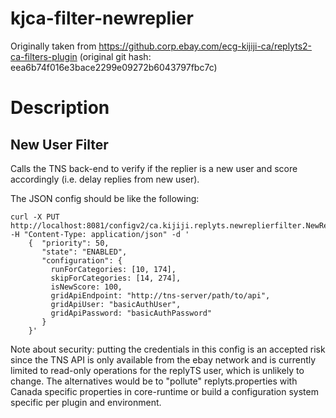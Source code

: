 # kjca-filter-newreplier

Originally taken from https://github.corp.ebay.com/ecg-kijiji-ca/replyts2-ca-filters-plugin
(original git hash: eea6b74f016e3bace2299e09272b6043797fbc7c)

# Description

## New User Filter

Calls the TNS back-end to verify if the replier is a new user and score accordingly
(i.e. delay replies from new user).

The JSON config should be like the following:

```
curl -X PUT http://localhost:8081/configv2/ca.kijiji.replyts.newreplierfilter.NewReplierFilterFactory/Default -H "Content-Type: application/json" -d '
    {  "priority": 50, 
       "state": "ENABLED", 
       "configuration": {
         runForCategories: [10, 174],
         skipForCategories: [14, 274],
         isNewScore: 100,
         gridApiEndpoint: "http://tns-server/path/to/api",
         gridApiUser: "basicAuthUser",
         gridApiPassword: "basicAuthPassword"
       }
    }'    
```

Note about security: putting the credentials in this config is an accepted risk since the TNS API is only available from
the ebay network and is currently limited to read-only operations for the replyTS user, which is unlikely to change.
The alternatives would be to "pollute" replyts.properties with Canada specific properties in core-runtime or build a
configuration system specific per plugin and environment.

